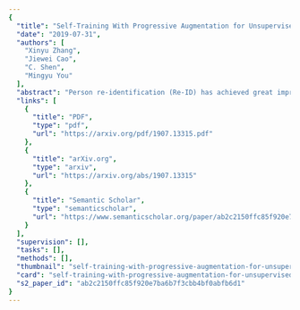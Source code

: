 ```yaml
---
{
  "title": "Self-Training With Progressive Augmentation for Unsupervised Cross-Domain Person Re-Identification",
  "date": "2019-07-31",
  "authors": [
    "Xinyu Zhang",
    "Jiewei Cao",
    "C. Shen",
    "Mingyu You"
  ],
  "abstract": "Person re-identification (Re-ID) has achieved great improvement with deep learning and a large amount of labelled training data. However, it remains a challenging task for adapting a model trained in a source domain of labelled data to a target domain of only unlabelled data available. In this work, we develop a self-training method with progressive augmentation framework (PAST) to promote the model performance progressively on the target dataset. Specially, our PAST framework consists of two stages, namely, conservative stage and promoting stage. The conservative stage captures the local structure of target-domain data points with triplet-based loss functions, leading to improved feature representations. The promoting stage continuously optimizes the network by appending a changeable classification layer to the last layer of the model, enabling the use of global information about the data distribution. Importantly, we propose a new self-training strategy that progressively augments the model capability by adopting conservative and promoting stages alternately. Furthermore, to improve the reliability of selected triplet samples, we introduce a ranking-based triplet loss in the conservative stage, which is a label-free objective function based on the similarities between data pairs. Experiments demonstrate that the proposed method achieves state-of-the-art person Re-ID performance under the unsupervised cross-domain setting. Code is available at: tinyurl.com/PASTReID",
  "links": [
    {
      "title": "PDF",
      "type": "pdf",
      "url": "https://arxiv.org/pdf/1907.13315.pdf"
    },
    {
      "title": "arXiv.org",
      "type": "arxiv",
      "url": "https://arxiv.org/abs/1907.13315"
    },
    {
      "title": "Semantic Scholar",
      "type": "semanticscholar",
      "url": "https://www.semanticscholar.org/paper/ab2c2150ffc85f920e7ba6b7f3cbb4bf0abfb6d1"
    }
  ],
  "supervision": [],
  "tasks": [],
  "methods": [],
  "thumbnail": "self-training-with-progressive-augmentation-for-unsupervised-cross-domain-person-re-identification-thumb.jpg",
  "card": "self-training-with-progressive-augmentation-for-unsupervised-cross-domain-person-re-identification-card.jpg",
  "s2_paper_id": "ab2c2150ffc85f920e7ba6b7f3cbb4bf0abfb6d1"
}
---
```



